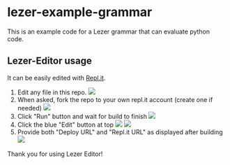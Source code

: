 # lezer-example-grammar

This is an example code for a Lezer grammar that can evaluate python code.

## Lezer-Editor usage

It can be easily edited with [Repl.it](https://repl.it/).

1. Edit any file in this repo. 
![](https://imgur.com/gj4RzcH.png)
1. When asked, fork the repo to your own repl.it account (create one if needed)
![](https://imgur.com/AtNc4PU.png)
1. Click "Run" button and wait for build to finish
![](https://imgur.com/ZQuf9Gxl.png)
1. Click the blue "Edit" button at top
![](https://imgur.com/Zs4RMGpl.png)
![](https://imgur.com/LX1fjjdl.png)
1. Provide both "Deploy URL" and "Repl.it URL" as displayed after building
![](https://imgur.com/nmgrl1el.png)

Thank you for using Lezer Editor!
